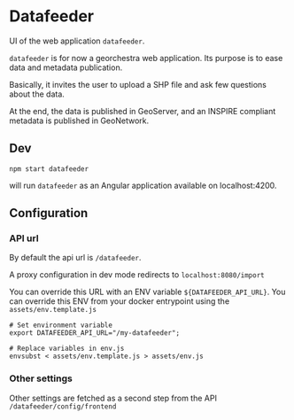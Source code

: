 # Datafeeder
UI of the web application `datafeeder`.

`datafeeder` is for now a georchestra web application. Its purpose is to ease data and metadata publication.

Basically, it invites the user to upload a SHP file and ask few questions about the data. 

At the end, the data is published in GeoServer, and an INSPIRE compliant metadata is published in GeoNetwork.

## Dev
```
npm start datafeeder
```
will run `datafeeder` as an Angular application available on localhost:4200.

## Configuration
### API url
By default the api url is `/datafeeder`.

A proxy configuration in dev mode redirects to `localhost:8080/import`

You can override this URL with an ENV variable `${DATAFEEDER_API_URL}`.
You can override this ENV from your docker entrypoint using the `assets/env.template.js`
```
# Set environment variable
export DATAFEEDER_API_URL="/my-datafeeder";

# Replace variables in env.js
envsubst < assets/env.template.js > assets/env.js
```

### Other settings
Other settings are fetched as a second step from the API `/datafeeder/config/frontend`
